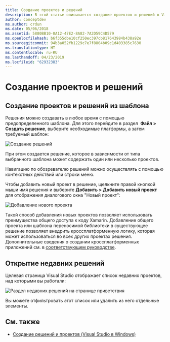 ```yaml
---
title: Создание проектов и решений
description: В этой статье описывается создание проектов и решений в Visual Studio для Mac
author: conceptdev
ms.author: crdun
ms.date: 05/06/2018
ms.assetid: 5880BB10-0A12-47E2-8A82-7A2D59C4D579
ms.openlocfilehash: b6f355dbe10cf250ec397cb817643984b438a92e
ms.sourcegitcommit: 94b3a052fb1229c7e7f8804b09c1d403385c7630
ms.translationtype: HT
ms.contentlocale: ru-RU
ms.lasthandoff: 04/23/2019
ms.locfileid: "62932383"
---
```

# <a name="creating-new-projects-and-solutions"></a>Создание проектов и решений

## <a name="creating-new-projects-and-solutions-from-a-template"></a>Создание проектов и решений из шаблона

Решения можно создавать в любое время с помощью предопределенного шаблона. Для этого перейдите в раздел  **Файл > Создать решение**, выберите необходимые платформы, а затем требуемый шаблон:

![Создание решений](media/projects-and-solutions-image0.png)

При этом создается решение, которое в зависимости от типа выбранного шаблона может содержать один или несколько проектов.

Навигацию по обозревателю решений можно осуществлять с помощью контекстных действий или строки меню.

Чтобы добавить новый проект в решение, щелкните правой кнопкой мыши имя решения и выберите **Добавить > Добавить новый проект** для отображения диалогового окна "Новый проект":

![Добавление нового проекта](media/projects-and-solutions-image4.png)

Такой способ добавления новых проектов позволяет использовать преимущества общего доступа к коду Xamarin. Добавление общего проекта или шаблона переносимой библиотеки в существующее решение позволяет внедрить кроссплатформенную логику, которая может использоваться во всех других проектах решения. Дополнительные сведения о создании кроссплатформенных приложений см. в [соответствующем руководстве](https://developer.xamarin.com/guides/cross-platform/application_fundamentals/code-sharing/).

## <a name="opening-recent-solutions"></a>Открытие недавних решений

Целевая страница Visual Studio отображает список недавних проектов, над которыми вы работали:

![Раздел недавних решений на странице приветствия](media/create-new-projects-recent.png)

Вы можете отфильтровать этот список или удалить из него отдельные элементы.

## <a name="see-also"></a>См. также

- [Создание решений и проектов (Visual Studio в Windows)](/visualstudio/ide/creating-solutions-and-projects)